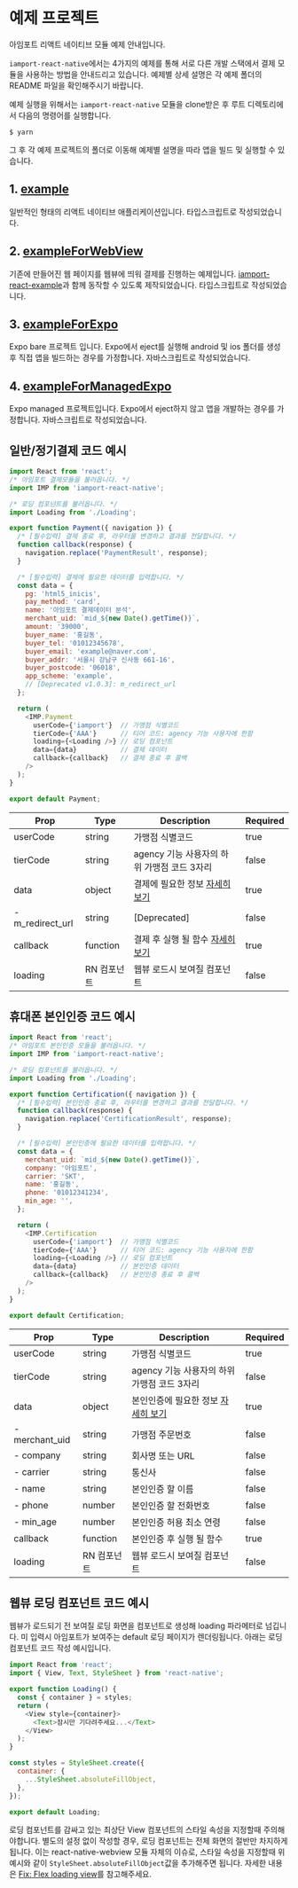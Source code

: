 # 예제 프로젝트
아임포트 리액트 네이티브 모듈 예제 안내입니다.

`iamport-react-native`에서는 4가지의 예제를 통해 서로 다른 개발 스택에서 결제 모듈을 사용하는 방법을 안내드리고 있습니다.
예제별 상세 설명은 각 예제 폴더의 README 파일을 확인해주시기 바랍니다.

예제 실행을 위해서는 `iamport-react-native` 모듈을 clone받은 후 루트 디렉토리에서 다음의 명령어를 실행합니다.
```shell
$ yarn
```
그 후 각 예제 프로젝트의 폴더로 이동해 예제별 설명을 따라 앱을 빌드 및 실행할 수 있습니다.

## 1. [example](../example/README.md)
일반적인 형태의 리액트 네이티브 애플리케이션입니다.
타입스크립트로 작성되었습니다.

## 2. [exampleForWebView](../exampleForWebView/README.md)
기존에 만들어진 웹 페이지를 웹뷰에 띄워 결제를 진행하는 예제입니다.
[iamport-react-example](https://github.com/iamport/iamport-react-example)과 함께 동작할 수 있도록 제작되었습니다.
타입스크립트로 작성되었습니다.

## 3. [exampleForExpo](../exampleForExpo/README.md)
Expo bare 프로젝트 입니다.
Expo에서 eject를 실행해 android 및 ios 폴더를 생성 후 직접 앱을 빌드하는 경우를 가정합니다.
자바스크립트로 작성되었습니다.

## 4. [exampleForManagedExpo](../exampleForManagedExpo/README.md)
Expo managed 프로젝트입니다.
Expo에서 eject하지 않고 앱을 개발하는 경우를 가정합니다.
자바스크립트로 작성되었습니다.

## 일반/정기결제 코드 예시
```javascript
import React from 'react';
/* 아임포트 결제모듈을 불러옵니다. */
import IMP from 'iamport-react-native';

/* 로딩 컴포넌트를 불러옵니다. */
import Loading from './Loading';

export function Payment({ navigation }) {
  /* [필수입력] 결제 종료 후, 라우터를 변경하고 결과를 전달합니다. */
  function callback(response) {
    navigation.replace('PaymentResult', response);
  }

  /* [필수입력] 결제에 필요한 데이터를 입력합니다. */
  const data = {
    pg: 'html5_inicis',
    pay_method: 'card',
    name: '아임포트 결제데이터 분석',
    merchant_uid: `mid_${new Date().getTime()}`,
    amount: '39000',
    buyer_name: '홍길동',
    buyer_tel: '01012345678',
    buyer_email: 'example@naver.com',
    buyer_addr: '서울시 강남구 신사동 661-16',
    buyer_postcode: '06018',
    app_scheme: 'example',
    // [Deprecated v1.0.3]: m_redirect_url
  };

  return (
    <IMP.Payment
      userCode={'iamport'}  // 가맹점 식별코드
      tierCode={'AAA'}      // 티어 코드: agency 기능 사용자에 한함
      loading={<Loading />} // 로딩 컴포넌트
      data={data}           // 결제 데이터
      callback={callback}   // 결제 종료 후 콜백
    />
  );
}

export default Payment;
```

| Prop             | Type          |  Description                                                | Required   |
| ---------------- | ------------- | ----------------------------------------------------------- | ---------- |
| userCode         | string        | 가맹점 식별코드                                                 | true       |
| tierCode         | string        | agency 기능 사용자의 하위 가맹점 코드 3자리                         | false       |
| data             | object        | 결제에 필요한 정보 [자세히 보기](https://docs.iamport.kr/tech/imp) | true       |
| - m_redirect_url | string        | [Deprecated]                                                | false       |
| callback         | function      | 결제 후 실행 될 함수 [자세히보기](https://docs.iamport.kr/tech/imp#callback) | true       |
| loading          | RN 컴포넌트     | 웹뷰 로드시 보여질 컴포넌트                                        | false      |


## 휴대폰 본인인증 코드 예시
```javascript
import React from 'react';
/* 아임포트 본인인증 모듈을 불러옵니다. */
import IMP from 'iamport-react-native';

/* 로딩 컴포넌트를 불러옵니다. */
import Loading from './Loading';

export function Certification({ navigation }) {
  /* [필수입력] 본인인증 종료 후, 라우터를 변경하고 결과를 전달합니다. */
  function callback(response) {
    navigation.replace('CertificationResult', response);
  }

  /* [필수입력] 본인인증에 필요한 데이터를 입력합니다. */
  const data = {
    merchant_uid: `mid_${new Date().getTime()}`,
    company: '아임포트',
    carrier: 'SKT',
    name: '홍길동',
    phone: '01012341234',
    min_age: '',
  };

  return (
    <IMP.Certification
      userCode={'iamport'}  // 가맹점 식별코드
      tierCode={'AAA'}      // 티어 코드: agency 기능 사용자에 한함
      loading={<Loading />} // 로딩 컴포넌트
      data={data}           // 본인인증 데이터
      callback={callback}   // 본인인증 종료 후 콜백
    />
  );
}

export default Certification;
```

| Prop          | Type          |  Description                       | Required   |
| ------------- | ------------- | ---------------------------------- | ---------- |
| userCode      | string        | 가맹점 식별코드                        | true       |
| tierCode      | string        | agency 기능 사용자의 하위 가맹점 코드 3자리 | false       |
| data          | object        | 본인인증에 필요한 정보 [자세히 보기](https://https://docs.iamport.kr/tech/mobile-authentication#call-authentication)      | true       |
| - merchant_uid| string        | 가맹점 주문번호                        | false      |
| - company     | string        | 회사명 또는 URL                       | false      |
| - carrier     | string        | 통신사                               | false      |
| - name        | string        | 본인인증 할 이름                        | false      |
| - phone       | number        | 본인인증 할 전화번호                     | false      |
| - min_age     | number        | 본인인증 허용 최소 연령                  | false      |
| callback      | function      | 본인인증 후 실행 될 함수                 | true       |
| loading       | RN 컴포넌트     | 웹뷰 로드시 보여질 컴포넌트               | false      |

## 웹뷰 로딩 컴포넌트 코드 예시
웹뷰가 로드되기 전 보여질 로딩 화면을 컴포넌트로 생성해 loading 파라메터로 넘깁니다.
미 입력시 아임포트가 보여주는 default 로딩 페이지가 렌더링됩니다. 아래는 로딩 컴포넌트 코드 작성 예시입니다.

```javascript
import React from 'react';
import { View, Text, StyleSheet } from 'react-native';

export function Loading() {
  const { container } = styles;
  return (
    <View style={container}>
      <Text>잠시만 기다려주세요...</Text>
    </View>
  );
}

const styles = StyleSheet.create({
  container: {
    ...StyleSheet.absoluteFillObject,
  },
});

export default Loading;
```

로딩 컴포넌트를 감싸고 있는 최상단 View 컴포넌트의 스타일 속성을 지정할때 주의해야합니다.
별도의 설정 없이 작성할 경우, 로딩 컴포넌트는 전체 화면의 절반만 차지하게 됩니다.
이는 react-native-webview 모듈 자체의 이슈로, 스타일 속성을 지정할때 위 예시와 같이 `StyleSheet.absoluteFillObject`값을 추가해주면 됩니다.
자세한 내용은 [Fix: Flex loading view](https://github.com/react-native-community/react-native-webview/pull/663)를 참고해주세요.
